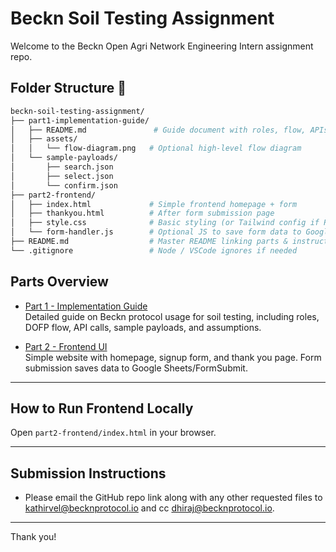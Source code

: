 # Beckn Soil Testing Assignment

Welcome to the Beckn Open Agri Network Engineering Intern assignment repo.

## Folder Structure 📂
```bash
beckn-soil-testing-assignment/
├── part1-implementation-guide/
│   ├── README.md               # Guide document with roles, flow, APIs
│   ├── assets/
│   │   └── flow-diagram.png   # Optional high-level flow diagram
│   └── sample-payloads/
│       ├── search.json
│       ├── select.json
│       └── confirm.json
├── part2-frontend/
│   ├── index.html             # Simple frontend homepage + form
│   ├── thankyou.html          # After form submission page
│   ├── style.css              # Basic styling (or Tailwind config if React)
│   └── form-handler.js        # Optional JS to save form data to Google Sheets or FormSubmit
├── README.md                  # Master README linking parts & instructions
└── .gitignore                 # Node / VSCode ignores if needed
```

## Parts Overview

- [Part 1 - Implementation Guide](./part1-implementation-guide/README.md)  
  Detailed guide on Beckn protocol usage for soil testing, including roles, DOFP flow, API calls, sample payloads, and assumptions.

- [Part 2 - Frontend UI](./part2-frontend/)  
  Simple website with homepage, signup form, and thank you page. Form submission saves data to Google Sheets/FormSubmit.

---

## How to Run Frontend Locally

Open `part2-frontend/index.html` in your browser.

---

## Submission Instructions

- Please email the GitHub repo link along with any other requested files to kathirvel@becknprotocol.io and cc dhiraj@becknprotocol.io.

---

Thank you!
